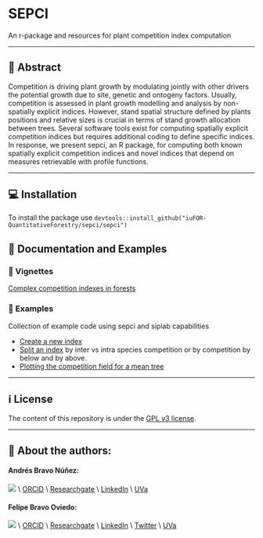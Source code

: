 # SEPCI
An r-package and resources for plant competition index computation

---

## :book: Abstract 
Competition is driving plant growth by modulating jointly with other drivers the potential growth due to site, genetic and ontogeny factors. Usually, competition is assessed in plant growth modelling and analysis by non-spatially explicit indices. However, stand spatial structure defined by plants positions and relative sizes is crucial in terms of stand growth allocation between trees. Several software tools exist for computing spatially explicit competition indices but requires additional coding to define specific indices. In response, we present sepci, an R package, for computing both known spatially explicit competition indices and novel indices that depend on measures retrievable with profile functions.

---

## :computer: Installation
To install the package use ```devtools::install_github("iuFOR-QuantitativeForestry/sepci/sepci")```

## :page_facing_up: Documentation and Examples
### :scroll: Vignettes
[Complex competition indexes in forests](https://html-preview.github.io/?url=https://github.com/iuFOR-QuantitativeForestry/sepci/blob/main/sepci/doc/sepci.html)

### :hammer: Examples
Collection of example code using sepci and siplab capabilities
* [Create a new index](examples/creating_a_new_index.R)
* [Split an index](examples/splitting_an_index.R) by inter vs intra species competition or by competition by below and by above.
* [Plotting the competition field for a mean tree](examples/plotting_mean_tree_competition_field.R)

---

## :information_source: License

The content of this repository is under the [GPL v3 license](./LICENSE).

---

## :link: About the authors:

#### Andrés Bravo Núñez:

[![](https://github.com/andbrav.png?size=50)](https://github.com/andbrav) \\
[ORCID](https://orcid.org/0009-0003-6650-3487) \\
[Researchgate](https://www.researchgate.net/profile/Andres-Bravo-Nunez-2) \\
[LinkedIn](https://es.linkedin.com/in/andbrav) \\
[UVa](https://portaldelaciencia.uva.es/investigadores/874028/detalle)

#### Felipe Bravo Oviedo:

[![](https://github.com/Felipe-Bravo.png?size=50)](https://github.com/Felipe-Bravo) \\
[ORCID](https://orcid.org/0000-0001-7348-6695) \\
[Researchgate](https://www.researchgate.net/profile/Felipe-Bravo-11) \\
[LinkedIn](https://www.linkedin.com/in/felipebravooviedo) \\
[Twitter](https://twitter.com/fbravo_SFM) \\
[UVa](https://portaldelaciencia.uva.es/investigadores/181874/detalle)

